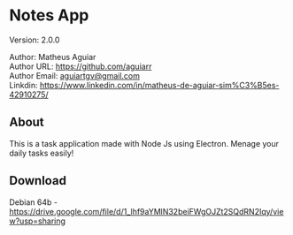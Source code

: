 # Notes App

Version: 2.0.0<br/>

Author: Matheus Aguiar <br/>
Author URL: https://github.com/aguiarr <br/>
Author Email: aguiartgv@gmail.com <br/>
Linkdin: https://www.linkedin.com/in/matheus-de-aguiar-sim%C3%B5es-42910275/ <br/>

## About

This is a task application made with Node Js using Electron. Menage your daily tasks easily!<br/>

## Download

Debian 64b - https://drive.google.com/file/d/1_lhf9aYMlN32beiFWgOJZt2SQdRN2Iqy/view?usp=sharing

